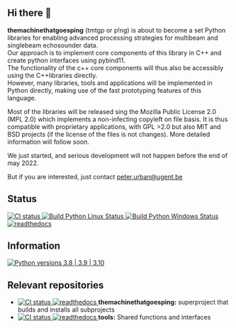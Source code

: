 ## Hi there 👋

**themachinethatgoesping** (tmtgp or p!ng) is about to become a set Python libraries for enabling advanced processing strategies for multibeam and singlebeam echosounder data. </br>
Our approach is to implement core components of this library in C++ and create python interfaces using pybind11. </br>
The functionality of the c++ core components will thus also be accessibly using the C++libraries directly. </br>
However, many libraries, tools and applications will be implemented in Python directly, making use of the fast prototyping features of this language. </br>

Most of the libraries will be released sing the Mozilla Public License 2.0 (MPL 2.0) which implements a non-infecting copyleft on file basis. It is thus compatible with proprietary applications, with GPL >2.0 but also MIT and BSD projects (if the license of the files is not changes). More detailed information will follow soon.

We just started, and serious development will not happen before the end of may 2022.

But if you are interested, just contact peter.urban@ugent.be

## Status

<a href="https://github.com/themachinethatgoesping/themachinethatgoesping/actions/workflows/ci.yml">
  <img src="https://github.com/themachinethatgoesping/themachinethatgoesping/actions/workflows/ci.yml/badge.svg" alt='CI status'/>
</a>

<a href="https://github.com/themachinethatgoesping/themachinethatgoesping/actions/workflows/python-package-linux.yml">
  <img src="https://github.com/themachinethatgoesping/themachinethatgoesping/actions/workflows/python-package-linux.yml/badge.svg" alt='Build Python Linux Status'/>
</a>

<a href="https://github.com/themachinethatgoesping/themachinethatgoesping/actions/workflows/python-package-windows.yml">
  <img src="https://github.com/themachinethatgoesping/themachinethatgoesping/actions/workflows/python-package-windows.yml/badge.svg" alt='Build Python Windows Status'/>
</a>

<a href="https://themachinethatgoesping.readthedocs.io">
  <img src="https://readthedocs.org/projects/themachinethatgoesping/badge/?version=latest&style" alt='readthedocs'/>
</a>

## Information

<a href="https://pypi.org/project/themachinethatgoesping/">
  <img src="https://img.shields.io/badge/pypi(x86_64)-3.8 | 3.9 | 3.10-informational" alt='Python versions 3.8 | 3.9 | 3.10'/>
</a>


## Relevant repositories

- <a href="https://github.com/themachinethatgoesping/themachinethatgoesping/actions/workflows/ci.yml"> <img src="https://github.com/themachinethatgoesping/themachinethatgoesping/actions/workflows/ci.yml/badge.svg" alt='CI status'/> </a> <a href="https://themachinethatgoesping.readthedocs.io"> <img src="https://readthedocs.org/projects/themachinethatgoesping/badge/?version=latest&style" alt='readthedocs'/> </a> **themachinethatgoesping:** superproject that builds and installs all subprojects 
- <a href="https://github.com/themachinethatgoesping/tools/actions/workflows/ci.yml"> <img src="https://github.com/themachinethatgoesping/tools/actions/workflows/ci.yml/badge.svg" alt='CI status'/> </a> <a href="https://themachinethatgoesping.readthedocs.io/projects/tools"> <img src="https://readthedocs.org/projects/themachinethatgoespingtools/badge/?version=latest&style" alt='readthedocs'/> </a> **tools:** Shared functions and interfaces 

<!--

**Here are some ideas to get you started:**

🙋‍♀️ A short introduction - what is your organization all about?
🌈 Contribution guidelines - how can the community get involved?
👩‍💻 Useful resources - where can the community find your docs? Is there anything else the community should know?
🍿 Fun facts - what does your team eat for breakfast?
🧙 Remember, you can do mighty things with the power of [Markdown](https://docs.github.com/github/writing-on-github/getting-started-with-writing-and-formatting-on-github/basic-writing-and-formatting-syntax)
-->
